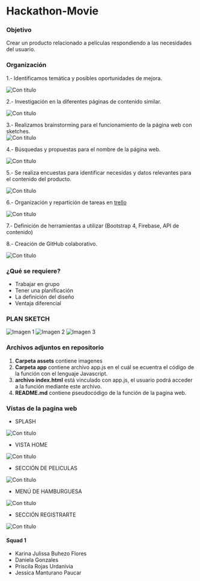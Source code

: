 # **Hackathon-Movie**


### Objetivo
Crear un producto relacionado a películas respondiendo a las necesidades del usuario.

### Organización

1.- Identificamos temática y posibles oportunidades de mejora.

![Con titulo](assets/docs/1.jpg "titulo")

2.- Investigación en la diferentes páginas de contenido similar.

![Con titulo](assets/docs/2.jpg "titulo")

3.- Realizamos brainstorming para el funcionamiento de la página web con sketches.  
![Con titulo](assets/docs/3.jpg "titulo")

4.- Búsquedas y propuestas para el nombre de la página web.

![Con titulo](assets/docs/4.jpg "titulo")

5.- Se realiza encuestas para identificar necesidas y datos relevantes para el contenido del producto.  

 ![Con titulo](assets/docs/13.png "titulo")

6.-  Organización y repartición de tareas en
 [trello](https://trello.com/b/93M6aCG5/hackaton-laboratoria-2018)

 ![Con titulo](assets/docs/10.png "titulo")

7.- Definición de herramientas a utilizar (Bootstrap 4, Firebase, API de contenido)

8.- Creación de GitHub colaborativo.

 ![Con titulo](assets/docs/12.png "titulo")


### ¿Qué se requiere?
 * Trabajar en grupo
 * Tener una planificación
 * La definición del diseño
 * Ventaja diferencial


### PLAN SKETCH

![Imagen 1][1]  ![Imagen 2][2]  ![Imagen 3][3]

 [1]: assets/docs/7.jpg
 [2]: assets/docs/8.jpg
 [3]: assets/docs/9.jpg

### Archivos adjuntos en repositorio

1. **Carpeta assets** contiene imagenes
2. **Carpeta app** contiene archivo app.js en el cuál se ecuentra el código de la función con el lenguaje Javascript.    
3. **archivo index.html** está vinculado con app.js, el usuario podrá acceder a la función mediante este archivo.
4. **README.md** contiene pseudocódigo de la función de la pagina web.

### Vistas de la pagina web
* SPLASH

 ![Con titulo](assets/docs/foto.png "titulo")

* VISTA HOME

 ![Con titulo](assets/docs/foto1.png "titulo")

* SECCIÓN DE PELICULAS

 ![Con titulo](assets/docs/foto3.png "titulo")

* MENÚ DE HAMBURGUESA

 ![Con titulo](assets/docs/foto4.png "titulo")

* SECCIÓN REGISTRARTE

 ![Con titulo](assets/docs/foto5.png "titulo")
#### Squad 1


* Karina Julissa Buhezo Flores
* Daniela Gonzales
* Priscila Rojas Urdanivia
* Jessica Manturano Paucar
